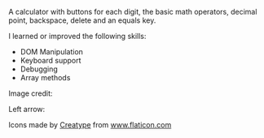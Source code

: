 A calculator with buttons for each digit, the basic math operators, decimal point, backspace, delete and an equals key.

I learned or improved the following skills:

* DOM Manipulation
* Keyboard support
* Debugging
* Array methods

Image credit:

Left arrow: <div>Icons made by <a href="https://www.flaticon.com/authors/creatype"  title="Creatype">Creatype</a> from <a href="https://www.flaticon.com/" title="Flaticon">www.flaticon.com</a></div>
